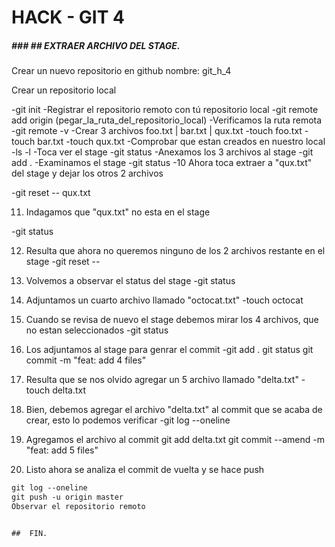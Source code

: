 # HACK - GIT 4

##### ### ## EXTRAER ARCHIVO DEL STAGE.

Crear un nuevo repositorio en github nombre: git_h_4

Crear un repositorio local

-git init
-Registrar el repositorio remoto con tú repositorio local
-git remote add origin (pegar_la_ruta_del_repositorio_local)
-Verificamos la ruta remota
-git remote -v
-Crear 3 archivos foo.txt | bar.txt | qux.txt
-touch foo.txt
-touch bar.txt
-touch qux.txt
-Comprobar que estan creados en nuestro local
-ls -l
-Toca ver el stage
-git status
-Anexamos los 3 archivos al stage
-git add .
-Examinamos el stage
-git status
-10 Ahora toca extraer a "qux.txt" del stage y dejar los otros 2 archivos

-git reset -- qux.txt

11. Indagamos que "qux.txt" no esta en el stage

-git status

12. Resulta que ahora no queremos ninguno de los 2 archivos restante en el stage
-git reset --

13. Volvemos a observar el status del stage
-git status

14. Adjuntamos un cuarto archivo llamado "octocat.txt" 
-touch octocat

15. Cuando se revisa de nuevo el stage debemos mirar los 4 archivos, que no estan seleccionados
-git status

16. Los adjuntamos al stage para genrar el commit
-git add . git status git commit -m "feat: add 4 files"

17. Resulta que se nos olvido agregar un 5 archivo llamado "delta.txt"
-touch delta.txt

18. Bien, debemos agregar el archivo "delta.txt" al commit que se acaba de crear, esto lo podemos verificar 
-git log --oneline

19. Agregamos el archivo al commit
git add delta.txt git commit --amend -m "feat: add 5 files"

20. Listo ahora se analiza el commit de vuelta y se hace push 
```diff
git log --oneline
git push -u origin master
Observar el repositorio remoto


##  FIN.



